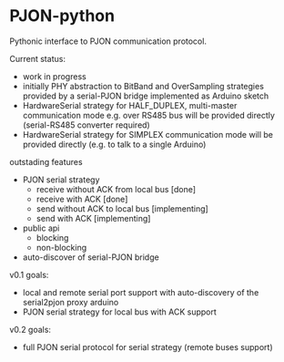 # PJON-python
Pythonic interface to PJON communication protocol.

Current status: 
- work in progress
- initially PHY abstraction to BitBand and OverSampling strategies provided by a serial-PJON bridge implemented as Arduino sketch
- HardwareSerial strategy for HALF_DUPLEX, multi-master communication mode e.g. over RS485 bus will be provided directly (serial-RS485 converter required)
- HardwareSerial strategy for SIMPLEX communication mode will be provided directly (e.g. to talk to a single Arduino)

outstading features
- PJON serial strategy
  - receive without ACK from local bus [done]
  - receive with ACK [done]
  - send without ACK to local bus [implementing]
  - send with ACK [implementing]
- public api
  - blocking
  - non-blocking
- auto-discover of serial-PJON bridge

v0.1 goals:
- local and remote serial port support with auto-discovery of the serial2pjon proxy arduino
- PJON serial strategy for local bus with ACK support

v0.2 goals:
- full PJON serial protocol for serial strategy (remote buses support)
